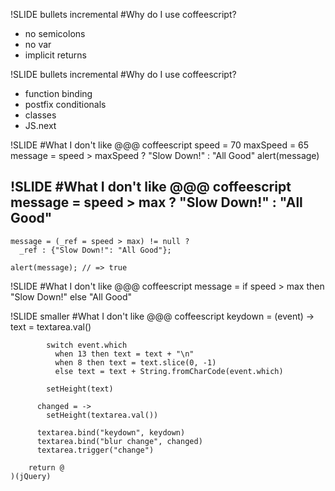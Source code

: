 !SLIDE bullets incremental
#Why do I use coffeescript?
* no semicolons
* no var
* implicit returns

!SLIDE bullets incremental
#Why do I use coffeescript?
* function binding
* postfix conditionals
* classes
* JS.next

!SLIDE
#What I don't like
    @@@ coffeescript
    speed = 70
    maxSpeed = 65
    message = speed > maxSpeed ?
      "Slow Down!" :
      "All Good"
    alert(message)

!SLIDE
#What I don't like
    @@@ coffeescript
    message =
      speed > max ? "Slow Down!" : "All Good"
---
    message = (_ref = speed > max) != null ?
      _ref : {"Slow Down!": "All Good"};

    alert(message); // => true

!SLIDE
#What I don't like
    @@@ coffeescript
    message =
      if speed > max then "Slow Down!" else
                          "All Good"

!SLIDE smaller
#What I don't like
    @@@ coffeescript
            keydown = (event) ->
            text = textarea.val()

            switch event.which
              when 13 then text = text + "\n"
              when 8 then text = text.slice(0, -1)
              else text = text + String.fromCharCode(event.which)

            setHeight(text)

          changed = ->
            setHeight(textarea.val())

          textarea.bind("keydown", keydown)
          textarea.bind("blur change", changed)
          textarea.trigger("change")

        return @
    )(jQuery)
